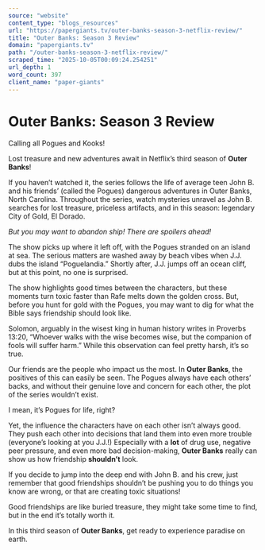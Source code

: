 ```yaml
---
source: "website"
content_type: "blogs_resources"
url: "https://papergiants.tv/outer-banks-season-3-netflix-review/"
title: "Outer Banks: Season 3 Review"
domain: "papergiants.tv"
path: "/outer-banks-season-3-netflix-review/"
scraped_time: "2025-10-05T00:09:24.254251"
url_depth: 1
word_count: 397
client_name: "paper-giants"
---
```


# Outer Banks: Season 3 Review

Calling all Pogues and Kooks!

Lost treasure and new adventures await in Netflix’s third season of **Outer Banks**!

If you haven’t watched it, the series follows the life of average teen John B. and his friends’ (called the Pogues) dangerous adventures in Outer Banks, North Carolina. Throughout the series, watch mysteries unravel as John B. searches for lost treasure, priceless artifacts, and in this season: legendary City of Gold, El Dorado.

*But you may want to abandon ship! There are spoilers ahead!*

The show picks up where it left off, with the Pogues stranded on an island at sea. The serious matters are washed away by beach vibes when J.J. dubs the island “Poguelandia.” Shortly after, J.J. jumps off an ocean cliff, but at this point, no one is surprised.

The show highlights good times between the characters, but these moments turn toxic faster than Rafe melts down the golden cross. But, before you hunt for gold with the Pogues, you may want to dig for what the Bible says friendship should look like.

Solomon, arguably in the wisest king in human history writes in Proverbs 13:20, “Whoever walks with the wise becomes wise, but the companion of fools will suffer harm.” While this observation can feel pretty harsh, it’s so true.

Our friends are the people who impact us the most. In **Outer Banks**, the positives of this can easily be seen. The Pogues always have each others’ backs, and without their genuine love and concern for each other, the plot of the series wouldn’t exist.

I mean, it’s Pogues for life, right?

Yet, the influence the characters have on each other isn’t always good. They push each other into decisions that land them into even more trouble (everyone’s looking at you J.J.!) Especially with a **lot** of drug use, negative peer pressure, and even more bad decision-making, **Outer Banks** really can show us how friendship **shouldn’t** look.

If you decide to jump into the deep end with John B. and his crew, just remember that good friendships shouldn’t be pushing you to do things you know are wrong, or that are creating toxic situations!

Good friendships are like buried treasure, they might take some time to find, but in the end it’s totally worth it.

In this third season of **Outer Banks**, get ready to experience paradise on earth.